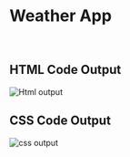 # Weather App
<br>

## HTML  Code Output
<img src="https://user-images.githubusercontent.com/46771415/96031049-75cb7880-0e7a-11eb-9833-6fc8a10898f8.png" alt="Html output">

<br>

## CSS  Code Output
<img src="https://user-images.githubusercontent.com/46771415/96031043-7401b500-0e7a-11eb-8412-6e8ec7a3d9bc.png" alt="css output">